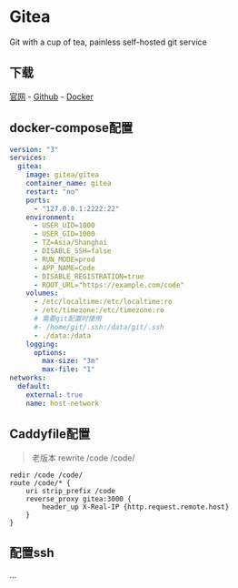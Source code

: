 # Gitea

Git with a cup of tea, painless self-hosted git service

## 下载

[官网](https://gitea.io/zh-cn/) - [Github](https://github.com/go-gitea/gitea) - [Docker](https://hub.docker.com/r/gitea/gitea)


## docker-compose配置
```yaml
version: "3"
services:
  gitea:
    image: gitea/gitea
    container_name: gitea
    restart: "no"
    ports:
      - "127.0.0.1:2222:22"
    environment:
      - USER_UID=1000
      - USER_GID=1000
      - TZ=Asia/Shanghai
      - DISABLE_SSH=false
      - RUN_MODE=prod
      - APP_NAME=Code
      - DISABLE_REGISTRATION=true
      - ROOT_URL="https://example.com/code"
    volumes:
      - /etc/localtime:/etc/localtime:ro
      - /etc/timezone:/etc/timezone:ro
      # 需要git配置时使用
      #- /home/git/.ssh:/data/git/.ssh
      - ./data:/data
    logging:
      options:
        max-size: "3m"
        max-file: "1"
networks:
  default:
    external: true
    name: host-network
```

## Caddyfile配置
> 老版本 rewrite /code /code/
```Caddyfile
redir /code /code/
route /code/* {
    uri strip_prefix /code
    reverse_proxy gitea:3000 {
        header_up X-Real-IP {http.request.remote.host}
    }
}
```

## 配置ssh

...